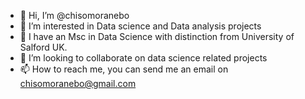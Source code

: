 - 👋 Hi, I’m @chisomoranebo
- 👀 I’m interested in Data science and Data analysis projects
- 🌱 I have an Msc in Data Science with distinction from University of Salford UK.
- 💞️ I’m looking to collaborate on data science related projects
- 📫 How to reach me, you can send me an email on chisomoranebo@gmail.com

<!---
chisomoranebo/chisomoranebo is a ✨ special ✨ repository because its `README.md` (this file) appears on your GitHub profile.
You can click the Preview link to take a look at your changes.
--->
